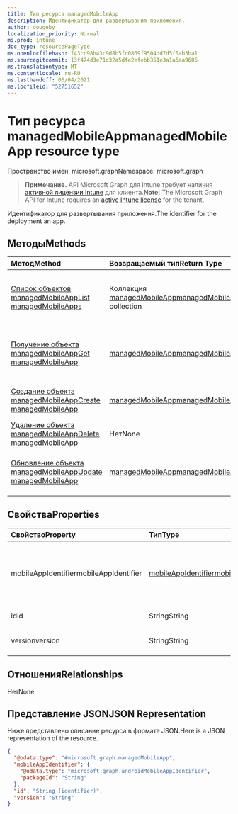 ```yaml
---
title: Тип ресурса managedMobileApp
description: Идентификатор для развертывания приложения.
author: dougeby
localization_priority: Normal
ms.prod: intune
doc_type: resourcePageType
ms.openlocfilehash: f43cc98b43c9d8b5fc0869f9504dd7d5f0ab3ba1
ms.sourcegitcommit: 13f474d3e71d32a5dfe2efebb351e3a1a5aa9685
ms.translationtype: MT
ms.contentlocale: ru-RU
ms.lasthandoff: 06/04/2021
ms.locfileid: "52751652"
---
```

# <a name="managedmobileapp-resource-type"></a><span data-ttu-id="1785b-103">Тип ресурса managedMobileApp</span><span class="sxs-lookup"><span data-stu-id="1785b-103">managedMobileApp resource type</span></span>

<span data-ttu-id="1785b-104">Пространство имен: microsoft.graph</span><span class="sxs-lookup"><span data-stu-id="1785b-104">Namespace: microsoft.graph</span></span>

> <span data-ttu-id="1785b-105">**Примечание.** API Microsoft Graph для Intune требует наличия [активной лицензии Intune](https://go.microsoft.com/fwlink/?linkid=839381) для клиента.</span><span class="sxs-lookup"><span data-stu-id="1785b-105">**Note:** The Microsoft Graph API for Intune requires an [active Intune license](https://go.microsoft.com/fwlink/?linkid=839381) for the tenant.</span></span>

<span data-ttu-id="1785b-106">Идентификатор для развертывания приложения.</span><span class="sxs-lookup"><span data-stu-id="1785b-106">The identifier for the deployment an app.</span></span>

## <a name="methods"></a><span data-ttu-id="1785b-107">Методы</span><span class="sxs-lookup"><span data-stu-id="1785b-107">Methods</span></span>
|<span data-ttu-id="1785b-108">Метод</span><span class="sxs-lookup"><span data-stu-id="1785b-108">Method</span></span>|<span data-ttu-id="1785b-109">Возвращаемый тип</span><span class="sxs-lookup"><span data-stu-id="1785b-109">Return Type</span></span>|<span data-ttu-id="1785b-110">Описание</span><span class="sxs-lookup"><span data-stu-id="1785b-110">Description</span></span>|
|:---|:---|:---|
|[<span data-ttu-id="1785b-111">Список объектов managedMobileApp</span><span class="sxs-lookup"><span data-stu-id="1785b-111">List managedMobileApps</span></span>](../api/intune-mam-managedmobileapp-list.md)|<span data-ttu-id="1785b-112">Коллекция [managedMobileApp](../resources/intune-mam-managedmobileapp.md)</span><span class="sxs-lookup"><span data-stu-id="1785b-112">[managedMobileApp](../resources/intune-mam-managedmobileapp.md) collection</span></span>|<span data-ttu-id="1785b-113">Список свойств и связей объектов [managedMobileApp](../resources/intune-mam-managedmobileapp.md).</span><span class="sxs-lookup"><span data-stu-id="1785b-113">List properties and relationships of the [managedMobileApp](../resources/intune-mam-managedmobileapp.md) objects.</span></span>|
|[<span data-ttu-id="1785b-114">Получение объекта managedMobileApp</span><span class="sxs-lookup"><span data-stu-id="1785b-114">Get managedMobileApp</span></span>](../api/intune-mam-managedmobileapp-get.md)|[<span data-ttu-id="1785b-115">managedMobileApp</span><span class="sxs-lookup"><span data-stu-id="1785b-115">managedMobileApp</span></span>](../resources/intune-mam-managedmobileapp.md)|<span data-ttu-id="1785b-116">Чтение свойств и связей объекта [managedMobileApp](../resources/intune-mam-managedmobileapp.md).</span><span class="sxs-lookup"><span data-stu-id="1785b-116">Read properties and relationships of the [managedMobileApp](../resources/intune-mam-managedmobileapp.md) object.</span></span>|
|[<span data-ttu-id="1785b-117">Создание объекта managedMobileApp</span><span class="sxs-lookup"><span data-stu-id="1785b-117">Create managedMobileApp</span></span>](../api/intune-mam-managedmobileapp-create.md)|[<span data-ttu-id="1785b-118">managedMobileApp</span><span class="sxs-lookup"><span data-stu-id="1785b-118">managedMobileApp</span></span>](../resources/intune-mam-managedmobileapp.md)|<span data-ttu-id="1785b-119">Создание объекта [managedMobileApp](../resources/intune-mam-managedmobileapp.md).</span><span class="sxs-lookup"><span data-stu-id="1785b-119">Create a new [managedMobileApp](../resources/intune-mam-managedmobileapp.md) object.</span></span>|
|[<span data-ttu-id="1785b-120">Удаление объекта managedMobileApp</span><span class="sxs-lookup"><span data-stu-id="1785b-120">Delete managedMobileApp</span></span>](../api/intune-mam-managedmobileapp-delete.md)|<span data-ttu-id="1785b-121">Нет</span><span class="sxs-lookup"><span data-stu-id="1785b-121">None</span></span>|<span data-ttu-id="1785b-122">Удаляет объект [managedMobileApp](../resources/intune-mam-managedmobileapp.md).</span><span class="sxs-lookup"><span data-stu-id="1785b-122">Deletes a [managedMobileApp](../resources/intune-mam-managedmobileapp.md).</span></span>|
|[<span data-ttu-id="1785b-123">Обновление объекта managedMobileApp</span><span class="sxs-lookup"><span data-stu-id="1785b-123">Update managedMobileApp</span></span>](../api/intune-mam-managedmobileapp-update.md)|[<span data-ttu-id="1785b-124">managedMobileApp</span><span class="sxs-lookup"><span data-stu-id="1785b-124">managedMobileApp</span></span>](../resources/intune-mam-managedmobileapp.md)|<span data-ttu-id="1785b-125">Обновление свойств объекта [managedMobileApp](../resources/intune-mam-managedmobileapp.md).</span><span class="sxs-lookup"><span data-stu-id="1785b-125">Update the properties of a [managedMobileApp](../resources/intune-mam-managedmobileapp.md) object.</span></span>|

## <a name="properties"></a><span data-ttu-id="1785b-126">Свойства</span><span class="sxs-lookup"><span data-stu-id="1785b-126">Properties</span></span>
|<span data-ttu-id="1785b-127">Свойство</span><span class="sxs-lookup"><span data-stu-id="1785b-127">Property</span></span>|<span data-ttu-id="1785b-128">Тип</span><span class="sxs-lookup"><span data-stu-id="1785b-128">Type</span></span>|<span data-ttu-id="1785b-129">Описание</span><span class="sxs-lookup"><span data-stu-id="1785b-129">Description</span></span>|
|:---|:---|:---|
|<span data-ttu-id="1785b-130">mobileAppIdentifier</span><span class="sxs-lookup"><span data-stu-id="1785b-130">mobileAppIdentifier</span></span>|[<span data-ttu-id="1785b-131">mobileAppIdentifier</span><span class="sxs-lookup"><span data-stu-id="1785b-131">mobileAppIdentifier</span></span>](../resources/intune-mam-mobileappidentifier.md)|<span data-ttu-id="1785b-132">Идентификатор приложения с типом его операционной системы.</span><span class="sxs-lookup"><span data-stu-id="1785b-132">The identifier for an app with it's operating system type.</span></span>|
|<span data-ttu-id="1785b-133">id</span><span class="sxs-lookup"><span data-stu-id="1785b-133">id</span></span>|<span data-ttu-id="1785b-134">String</span><span class="sxs-lookup"><span data-stu-id="1785b-134">String</span></span>|<span data-ttu-id="1785b-135">Ключ объекта.</span><span class="sxs-lookup"><span data-stu-id="1785b-135">Key of the entity.</span></span>|
|<span data-ttu-id="1785b-136">version</span><span class="sxs-lookup"><span data-stu-id="1785b-136">version</span></span>|<span data-ttu-id="1785b-137">String</span><span class="sxs-lookup"><span data-stu-id="1785b-137">String</span></span>|<span data-ttu-id="1785b-138">Версия объекта.</span><span class="sxs-lookup"><span data-stu-id="1785b-138">Version of the entity.</span></span>|

## <a name="relationships"></a><span data-ttu-id="1785b-139">Отношения</span><span class="sxs-lookup"><span data-stu-id="1785b-139">Relationships</span></span>
<span data-ttu-id="1785b-140">Нет</span><span class="sxs-lookup"><span data-stu-id="1785b-140">None</span></span>

## <a name="json-representation"></a><span data-ttu-id="1785b-141">Представление JSON</span><span class="sxs-lookup"><span data-stu-id="1785b-141">JSON Representation</span></span>
<span data-ttu-id="1785b-142">Ниже представлено описание ресурса в формате JSON.</span><span class="sxs-lookup"><span data-stu-id="1785b-142">Here is a JSON representation of the resource.</span></span>
<!-- {
  "blockType": "resource",
  "keyProperty": "id",
  "@odata.type": "microsoft.graph.managedMobileApp"
}
-->
``` json
{
  "@odata.type": "#microsoft.graph.managedMobileApp",
  "mobileAppIdentifier": {
    "@odata.type": "microsoft.graph.androidMobileAppIdentifier",
    "packageId": "String"
  },
  "id": "String (identifier)",
  "version": "String"
}
```




